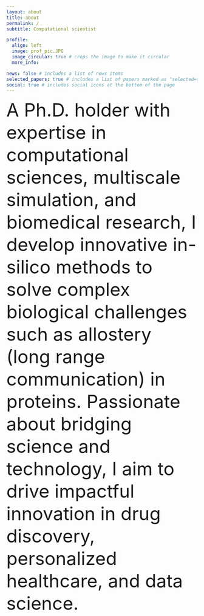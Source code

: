 ```yaml
---
layout: about
title: about
permalink: /
subtitle: Computational scientist

profile:
  align: left
  image: prof_pic.JPG
  image_circular: true # crops the image to make it circular
  more_info: 

news: false # includes a list of news items
selected_papers: true # includes a list of papers marked as "selected={true}"
social: true # includes social icons at the bottom of the page
---
```


<font size="20">  
    A Ph.D. holder with expertise in computational sciences, multiscale simulation, and biomedical research, I develop innovative in-silico methods to solve complex biological challenges such as allostery (long range communication) in proteins. Passionate about bridging science and technology, I aim to drive impactful innovation in drug discovery, personalized healthcare, and data science.
</font>
